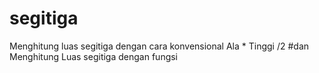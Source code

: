 # segitiga
Menghitung luas segitiga  dengan cara konvensional Ala * Tinggi /2
#dan Menghitung Luas segitiga dengan fungsi
